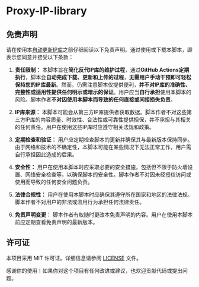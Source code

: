 # Proxy-IP-library

## 免责声明


请在使用本[自动更新IP库](ip.txt)之前仔细阅读以下免责声明。通过使用或下载本脚本，即表示您同意并接受以下条款：


1. **责任限制：** 本脚本旨在**简化反代IP库的维护过程**，通过**GitHub Actions定期执行**，脚本会**自动完成下载、更新和上传的过程**，**无需用户手动干预即可轻松保持您的IP库最新**。然而，仍需注意脚本仅提供便利，**并不对IP库的准确性、完整性或适用性提供任何明示或暗示的保证**。用户应当**自行承担**使用本脚本的风险。脚本作者**不对因使用本脚本而导致的任何直接或间接损失负责**。

2. **IP库来源：** 本脚本可能会从第三方IP库提供者获取数据。脚本作者不对这些第三方IP库的内容质量、时效性、合法性或可靠性提供担保，并不承担与其相关的任何责任。用户在使用这些IP库时应遵守相关法规和政策。

3. **定期检查和验证：** 用户应定期检查脚本的更新并确保其与最新版本保持同步。由于网络和技术的不确定性，本脚本可能在某些情况下无法正常工作，用户需自行承担因此造成的后果。

4. **安全性：** 用户在使用本脚本时应采取必要的安全措施，包括但不限于防火墙设置、网络安全检查等，以确保脚本的安全性。脚本作者不对因未经授权访问或使用而导致的任何安全问题负责。

5. **法律合规性：** 用户在使用本脚本时应确保其遵守所在国家和地区的法律法规。脚本作者不对用户的非法或滥用行为承担任何法律责任。

6. **免责声明变更：** 脚本作者有权随时更改本免责声明的内容。用户在使用本脚本前应定期查看免责声明的最新版本。

## 许可证

本项目采用 MIT 许可证。详细信息请参阅 [LICENSE](LICENSE) 文件。

感谢你的使用！如果你对这个项目有任何改进或建议，也欢迎贡献代码或提出问题。
